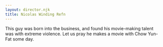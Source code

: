 ```yaml
---
layout: director.njk
title: Nicolas Winding Refn
---
```


This guy was born into the business, and found his movie-making talent was with extreme violence. Let us pray he makes a movie with Chow Yun-Fat some day.
